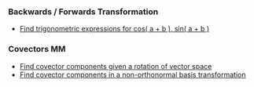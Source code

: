 ### Backwards / Forwards Transformation 
- [Find trigonometric expressions for cos( a + b ), sin( a + b )](https://github.com/javierdejuan/Maths-Models/blob/master/Tensor%20Algebra/Forward_Backward/exercise%201.pdf) 

### Covectors   MM
- [Find covector components given a rotation of vector space](https://github.com/javierdejuan/Maths-Models/blob/master/Tensor%20Algebra/covectors/exercise%202.pdf)
- [Find covector components in a non-orthonormal basis transformation](https://github.com/javierdejuan/Maths-Models/blob/master/Tensor%20Algebra/covectors/exercise%203.pdf)


